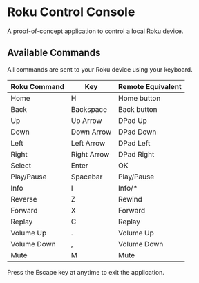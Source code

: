 # Roku Control Console

A proof-of-concept application to control a local Roku device.

## Available Commands
All commands are sent to your Roku device using your keyboard.

| Roku Command	| Key			| Remote Equivalent |
|---------------|---------------|-------------------|
| Home			| H				| Home button		|
| Back			| Backspace		| Back button		|
| Up			| Up Arrow		| DPad Up			|
| Down			| Down Arrow	| DPad Down			|
| Left			| Left Arrow	| DPad Left			|
| Right			| Right Arrow	| DPad Right		|
| Select		| Enter			| OK				|
| Play/Pause	| Spacebar		| Play/Pause		|
| Info			| I				| Info/*			|
| Reverse		| Z				| Rewind			|
| Forward		| X				| Forward			|
| Replay		| C				| Replay			|
| Volume Up		| .				| Volume Up			|
| Volume Down	| ,				| Volume Down		|
| Mute			| M				| Mute				|

Press the Escape key at anytime to exit the application.
